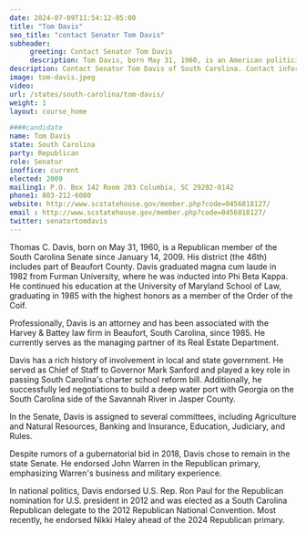 ```yaml
---
date: 2024-07-09T11:54:12-05:00
title: "Tom Davis"
seo_title: "contact Senator Tom Davis"
subheader:
     greeting: Contact Senator Tom Davis
     description: Tom Davis, born May 31, 1960, is an American politician from the Republican Party. He has served as a member of the South Carolina State Senate, representing District 46, since he assumed office in 2008.
description: Contact Senator Tom Davis of South Carolina. Contact information for Tom Davis includes email address, phone number, and mailing address.
image: tom-davis.jpeg
video:
url: /states/south-carolina/tom-davis/
weight: 1
layout: course_home

####candidate
name: Tom Davis
state: South Carolina
party: Republican
role: Senator
inoffice: current
elected: 2009
mailing1: P.O. Box 142 Room 203 Columbia, SC 29202-0142
phone1: 803-212-6080
website: http://www.scstatehouse.gov/member.php?code=0456818127/
email : http://www.scstatehouse.gov/member.php?code=0456818127/
twitter: senatortomdavis
---
```

Thomas C. Davis, born on May 31, 1960, is a Republican member of the South Carolina Senate since January 14, 2009. His district (the 46th) includes part of Beaufort County. Davis graduated magna cum laude in 1982 from Furman University, where he was inducted into Phi Beta Kappa. He continued his education at the University of Maryland School of Law, graduating in 1985 with the highest honors as a member of the Order of the Coif.

Professionally, Davis is an attorney and has been associated with the Harvey & Battey law firm in Beaufort, South Carolina, since 1985. He currently serves as the managing partner of its Real Estate Department.

Davis has a rich history of involvement in local and state government. He served as Chief of Staff to Governor Mark Sanford and played a key role in passing South Carolina's charter school reform bill. Additionally, he successfully led negotiations to build a deep water port with Georgia on the South Carolina side of the Savannah River in Jasper County.

In the Senate, Davis is assigned to several committees, including Agriculture and Natural Resources, Banking and Insurance, Education, Judiciary, and Rules.

Despite rumors of a gubernatorial bid in 2018, Davis chose to remain in the state Senate. He endorsed John Warren in the Republican primary, emphasizing Warren's business and military experience.

In national politics, Davis endorsed U.S. Rep. Ron Paul for the Republican nomination for U.S. president in 2012 and was elected as a South Carolina Republican delegate to the 2012 Republican National Convention. Most recently, he endorsed Nikki Haley ahead of the 2024 Republican primary.

